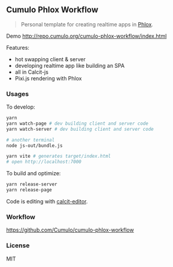 
Cumulo Phlox Workflow
------

> Personal template for creating realtime apps in [Phlox](https://github.com/Quamolit/phlox/).

Demo http://repo.cumulo.org/cumulo-phlox-workflow/index.html

Features:

* hot swapping client & server
* developing realtime app like building an SPA
* all in Calcit-js
* Pixi.js rendering with Phlox

### Usages

To develop:

```bash
yarn
yarn watch-page # dev building client and server code
yarn watch-server # dev building client and server code

# another terminal
node js-out/bundle.js

yarn vite # generates target/index.html
# open http://localhost:7000
```

To build and optimize:

```bash
yarn release-server
yarn release-page
```

Code is editing with [calcit-editor](https://github.com/calcit-lang/editor).

### Workflow

https://github.com/Cumulo/cumulo-phlox-workflow

### License

MIT
